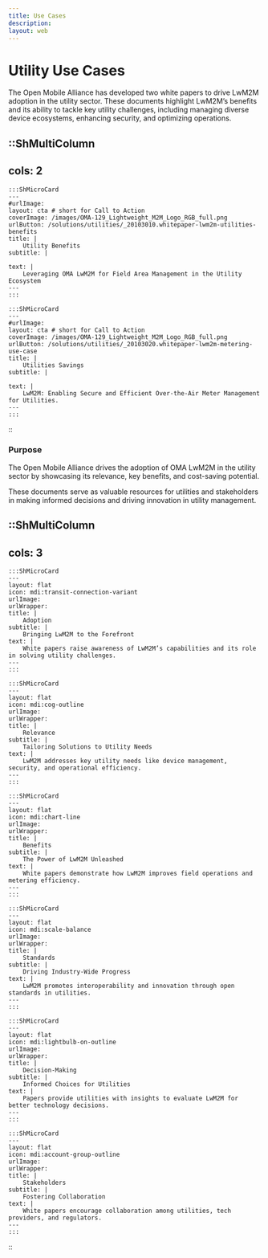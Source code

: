 ```yaml
---
title: Use Cases
description:
layout: web
---
```


# Utility Use Cases

The Open Mobile Alliance has developed two white papers to drive LwM2M adoption in the utility sector. These documents highlight LwM2M’s benefits and its ability to tackle key utility challenges, including managing diverse device ecosystems, enhancing security, and optimizing operations.

::ShMultiColumn
---
cols: 2
---

    :::ShMicroCard
    ---
    #urlImage: 
    layout: cta # short for Call to Action
    coverImage: /images/OMA-129_Lightweight_M2M_Logo_RGB_full.png
    urlButton: /solutions/utilities/_20103010.whitepaper-lwm2m-utilities-benefits
    title: |
        Utility Benefits
    subtitle: |
        
    text: |
        Leveraging OMA LwM2M for Field Area Management in the Utility Ecosystem
    ---
    :::

    :::ShMicroCard
    ---
    #urlImage: 
    layout: cta # short for Call to Action
    coverImage: /images/OMA-129_Lightweight_M2M_Logo_RGB_full.png
    urlButton: /solutions/utilities/_20103020.whitepaper-lwm2m-metering-use-case
    title: |
        Utilities Savings
    subtitle: |
        
    text: |
        LwM2M: Enabling Secure and Efficient Over-the-Air Meter Management for Utilities.
    ---
    :::

::

### Purpose
The Open Mobile Alliance drives the adoption of OMA LwM2M in the utility sector by showcasing its relevance, key benefits, and cost-saving potential.

These documents serve as valuable resources for utilities and stakeholders in making informed decisions and driving innovation in utility management.



::ShMultiColumn
---
cols: 3
---

    :::ShMicroCard
    ---
    layout: flat
    icon: mdi:transit-connection-variant
    urlImage: 
    urlWrapper:
    title: |
        Adoption
    subtitle: |
        Bringing LwM2M to the Forefront
    text: |
        White papers raise awareness of LwM2M’s capabilities and its role in solving utility challenges.
    ---
    :::

    :::ShMicroCard
    ---
    layout: flat
    icon: mdi:cog-outline
    urlImage: 
    urlWrapper:
    title: |
        Relevance
    subtitle: |
        Tailoring Solutions to Utility Needs
    text: |
        LwM2M addresses key utility needs like device management, security, and operational efficiency.
    ---
    :::

    :::ShMicroCard
    ---
    layout: flat
    icon: mdi:chart-line
    urlImage: 
    urlWrapper:
    title: |
        Benefits
    subtitle: |
        The Power of LwM2M Unleashed
    text: |
        White papers demonstrate how LwM2M improves field operations and metering efficiency.
    ---
    :::

    :::ShMicroCard
    ---
    layout: flat
    icon: mdi:scale-balance
    urlImage: 
    urlWrapper:
    title: |
        Standards
    subtitle: |
        Driving Industry-Wide Progress
    text: |
        LwM2M promotes interoperability and innovation through open standards in utilities.
    ---
    :::

    :::ShMicroCard
    ---
    layout: flat
    icon: mdi:lightbulb-on-outline
    urlImage: 
    urlWrapper:
    title: |
        Decision-Making
    subtitle: |
        Informed Choices for Utilities
    text: |
        Papers provide utilities with insights to evaluate LwM2M for better technology decisions.
    ---
    :::

    :::ShMicroCard
    ---
    layout: flat
    icon: mdi:account-group-outline
    urlImage: 
    urlWrapper:
    title: |
        Stakeholders
    subtitle: |
        Fostering Collaboration
    text: |
        White papers encourage collaboration among utilities, tech providers, and regulators.
    ---
    :::

::
